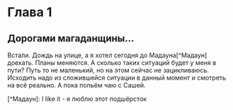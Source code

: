 # Глава 1

## Дорогами магаданщины...

Встали. Дождь на улице, а я хотел сегодня до Мадауна\[^Мадаун\] доехать. Планы меняются. А сколько таких ситуаций будет у меня в пути? Путь то не маленький, но на этом сейчас не зацикливаюсь. Исходить надо из сложившейся ситуации в данный момент и смотреть на всё реально. А пока попьём чаю с Сашей.



\[^Мадаун\]: I like it - я люблю этот подшёрсток



